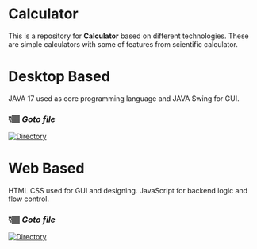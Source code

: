 # Calculator

This is a repository for **Calculator** based on different technologies.
These are simple calculators with some of features from scientific calculator.

# Desktop Based
   JAVA 17 used as core programming language and JAVA Swing for GUI.

   ### 👇🏽 _Goto file_  
[![Directory](https://img.shields.io/badge/Java-Calculator-green?color=507E9C&labelColor=F0931C&style=flat-square)](Calculator%20%20-JavaBased-)

# Web Based
   HTML CSS used for GUI and designing. JavaScript for backend logic and flow control.

   ### 👇🏽 _Goto file_  
[![Directory](https://img.shields.io/badge/Web-Calculator-green?style=flat-square&color=EAD41C&labelColor=black)](Calculator%20%20-WebBased-)
